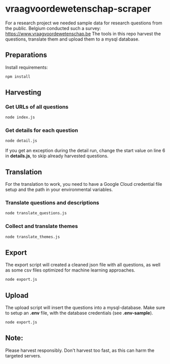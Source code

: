 # vraagvoordewetenschap-scraper
For a research project we needed sample data for research questions from the public. Belgium conducted such a survey: https://www.vraagvoordewetenschap.be
The tools in this repo harvest the questions, translate them and upload them to a mysql database.

## Preparations
Install requirements:
```bash
npm install
```

## Harvesting

### Get URLs of all questions
```bash
node index.js
```

### Get details for each question
```bash
node detail.js
```

If you get an exception during the detail run, change the start value on line 6 in **details.js**, to skip already harvested questions.

## Translation

For the translation to work, you need to have a Google Cloud credential file setup and the path in your environmental variables.

### Translate questions and descriptions
```bash
node translate_questions.js
```

### Collect and translate themes
```bash
node translate_themes.js
```

## Export
The export script will created a cleaned json file with all questions, as well as some csv files optimized for machine learning approaches.
```bash
node export.js
```

## Upload
The upload script will insert the questions into a mysql-database. Make sure to setup an **.env** file, with the database credentials (see **.env-sample**).
```bash
node export.js
```

## Note:
Please harvest responsibly. Don't harvest too fast, as this can harm the targeted servers.
